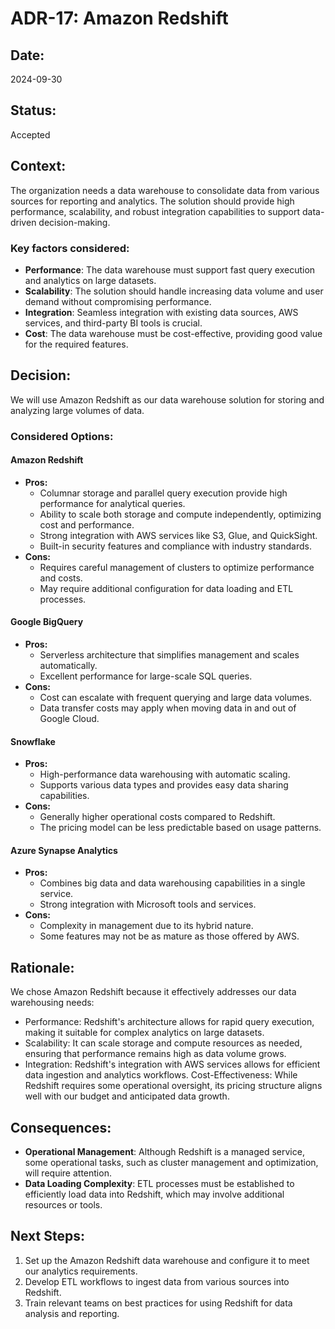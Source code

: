 # ADR-17: Amazon Redshift

## Date:
2024-09-30

## Status:
Accepted

## Context:
The organization needs a data warehouse to consolidate data from various sources for reporting and analytics. The solution should provide high performance, scalability, and robust integration capabilities to support data-driven decision-making.

### Key factors considered:
- **Performance**: The data warehouse must support fast query execution and analytics on large datasets.
- **Scalability**: The solution should handle increasing data volume and user demand without compromising performance.
- **Integration**: Seamless integration with existing data sources, AWS services, and third-party BI tools is crucial.
- **Cost**: The data warehouse must be cost-effective, providing good value for the required features.

## Decision:
We will use Amazon Redshift as our data warehouse solution for storing and analyzing large volumes of data.
### Considered Options:
#### Amazon Redshift
- **Pros:**
  - Columnar storage and parallel query execution provide high performance for analytical queries.
  - Ability to scale both storage and compute independently, optimizing cost and performance.
  - Strong integration with AWS services like S3, Glue, and QuickSight.
  - Built-in security features and compliance with industry standards.
- **Cons:**
  - Requires careful management of clusters to optimize performance and costs.
  - May require additional configuration for data loading and ETL processes.

#### Google BigQuery
- **Pros:**
  - Serverless architecture that simplifies management and scales automatically.
  - Excellent performance for large-scale SQL queries.
- **Cons:**
  - Cost can escalate with frequent querying and large data volumes.
  - Data transfer costs may apply when moving data in and out of Google Cloud.

#### Snowflake
- **Pros:**
  - High-performance data warehousing with automatic scaling.
  - Supports various data types and provides easy data sharing capabilities.
- **Cons:**
  - Generally higher operational costs compared to Redshift.
  - The pricing model can be less predictable based on usage patterns.

#### Azure Synapse Analytics
- **Pros:**
  - Combines big data and data warehousing capabilities in a single service.
  - Strong integration with Microsoft tools and services.
- **Cons:**
  - Complexity in management due to its hybrid nature.
  - Some features may not be as mature as those offered by AWS.

## Rationale:
We chose Amazon Redshift because it effectively addresses our data warehousing needs:
- Performance:
  Redshift's architecture allows for rapid query execution, making it suitable for complex analytics on large datasets.
- Scalability:
  It can scale storage and compute resources as needed, ensuring that performance remains high as data volume grows.
- Integration:
  Redshift's integration with AWS services allows for efficient data ingestion and analytics workflows.
Cost-Effectiveness: While Redshift requires some operational oversight, its pricing structure aligns well with our budget and anticipated data growth.

## Consequences:
- **Operational Management**: Although Redshift is a managed service, some operational tasks, such as cluster management and optimization, will require attention.
- **Data Loading Complexity**: ETL processes must be established to efficiently load data into Redshift, which may involve additional resources or tools.

## Next Steps:
1. Set up the Amazon Redshift data warehouse and configure it to meet our analytics requirements.
2. Develop ETL workflows to ingest data from various sources into Redshift.
3. Train relevant teams on best practices for using Redshift for data analysis and reporting.

